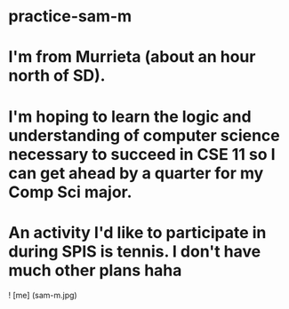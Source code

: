 # practice-sam-m
# I'm from Murrieta (about an hour north of SD). 
# I'm hoping to learn the logic and understanding of computer science necessary to succeed in CSE 11 so I can get ahead by a quarter for my Comp Sci major. 
# An activity I'd like to participate in during SPIS is tennis. I don't have much other plans haha

! [me] (sam-m.jpg)
